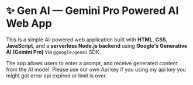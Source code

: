 # ✨ Gen AI — Gemini Pro Powered AI Web App

This is a simple AI-powered web application built with **HTML**, **CSS**, **JavaScript**, and a **serverless Node.js backend** using **Google's Generative AI (Gemini Pro)** via `@google/genai` SDK.

The app allows users to enter a prompt, and receive generated content from the AI model.
Please use our own Api key if you using my api key you might got error api expired or limit is over.
